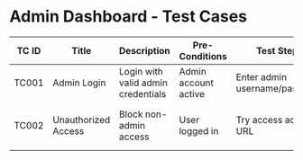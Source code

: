# Admin Dashboard - Test Cases

| TC ID  | Title                      | Description                       | Pre-Conditions     | Test Steps                      | Input Data                            | Expected Result                               | Status |
|--------|----------------------------|---------------------------------|--------------------|--------------------------------|--------------------------------------|----------------------------------------------|--------|
| TC001  | Admin Login                | Login with valid admin credentials| Admin account active| Enter admin username/password   | admin username, password             | Redirect to admin dashboard                    | Pass   |
| TC002  | Unauthorized Access        | Block non-admin access           | User logged in     | Try access admin URL            | N/A                                  | Show “Access denied” message                   | Pass   |
